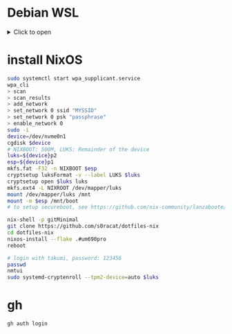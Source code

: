 # Debian WSL

<details>
    <summary>Click to open</summary>
    <pre><code>sudo passwd -d takumi
sudo apt update; sudo apt upgrade -y
sudo apt install curl xz-utils zsh -y
sh <(curl -L https://nixos.org/nix/install) --no-daemon
. ~/.nix-profile/etc/profile.d/nix.sh
nix-shell -p gitMinimal --run "git clone https://github.com/s0racat/dotfiles-nix"
cd dotfiles-nix
export NIX_CONFIG="experimental-features = nix-command flakes"
nix run .#hm-switch -- takumi@debian-wsl
chsh -s $(which zsh)</pre></code>
    <h2>docker</h2>
    <p>https://learn.microsoft.com/ja-jp/windows/wsl/systemd</p>
<p>https://docs.docker.com/engine/install/debian/</p>
    <h2>systemd user</h2>
    <pre><code>sudo apt install -y dbus-user-session
sudo loginctl enable-linger $USER</pre></code>
    <h2>Change /bin/sh symlink to /bin/bash</h2>
    <pre><code>sudo update-alternatives --install /bin/sh sh /bin/bash 100</pre></code>
</details>

# install NixOS

```bash
sudo systemctl start wpa_supplicant.service
wpa_cli
> scan
> scan_results
> add_network
> set_network 0 ssid "MYSSID"
> set_network 0 psk "passphrase"
> enable_network 0
sudo -i
device=/dev/nvme0n1
cgdisk $device
# NIXBOOT: 500M, LUKS: Remainder of the device
luks=${device}p2
esp=${device}p1
mkfs.fat -F32 -n NIXBOOT $esp
cryptsetup luksFormat -v --label LUKS $luks
cryptsetup open $luks luks
mkfs.ext4 -L NIXROOT /dev/mapper/luks
mount /dev/mapper/luks /mnt
mount -m $esp /mnt/boot
# to setup secureboot, see https://github.com/nix-community/lanzaboote/blob/master/docs/QUICK_START.md

nix-shell -p gitMinimal
git clone https://github.com/s0racat/dotfiles-nix
cd dotfiles-nix
nixos-install --flake .#um690pro
reboot

# login with takumi, password: 123456
passwd
nmtui
sudo systemd-cryptenroll --tpm2-device=auto $luks
```

# gh

```bash
gh auth login
```
